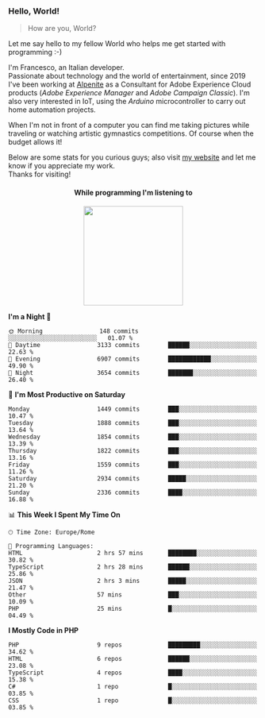 ### Hello, World!

> How are you, World?

Let me say hello to my fellow World who helps me get started with programming :-)

I'm Francesco, an Italian developer.  
Passionate about technology and the world of entertainment, since 2019 I've been working at [Alpenite](https://www.alpenite.com) as a Consultant for Adobe Experience Cloud products (*Adobe Experience Manager* and *Adobe Campaign Classic*). I'm also very interested in IoT, using the *Arduino* microcontroller to carry out home automation projects.

When I'm not in front of a computer you can find me taking pictures while traveling or watching artistic gymnastics competitions. Of course when the budget allows it!

Below are some stats for you curious guys; also visit [my website](https://www.francescorega.eu) and let me know if you appreciate my work.  
Thanks for visiting!

<div align="center">
  <h4>While programming I'm listening to</h4>
  <a href="https://apps.francescorega.eu/now-playing/11147232609" target="_blank"><img src="https://apps.francescorega.eu/now-playing/11147232609" width="200"></a>
</div>

<!--START_SECTION:waka-->
**I'm a Night 🦉** 

```text
🌞 Morning                148 commits         ░░░░░░░░░░░░░░░░░░░░░░░░░   01.07 % 
🌆 Daytime                3133 commits        ██████░░░░░░░░░░░░░░░░░░░   22.63 % 
🌃 Evening                6907 commits        ████████████░░░░░░░░░░░░░   49.90 % 
🌙 Night                  3654 commits        ███████░░░░░░░░░░░░░░░░░░   26.40 % 
```
📅 **I'm Most Productive on Saturday** 

```text
Monday                   1449 commits        ███░░░░░░░░░░░░░░░░░░░░░░   10.47 % 
Tuesday                  1888 commits        ███░░░░░░░░░░░░░░░░░░░░░░   13.64 % 
Wednesday                1854 commits        ███░░░░░░░░░░░░░░░░░░░░░░   13.39 % 
Thursday                 1822 commits        ███░░░░░░░░░░░░░░░░░░░░░░   13.16 % 
Friday                   1559 commits        ███░░░░░░░░░░░░░░░░░░░░░░   11.26 % 
Saturday                 2934 commits        █████░░░░░░░░░░░░░░░░░░░░   21.20 % 
Sunday                   2336 commits        ████░░░░░░░░░░░░░░░░░░░░░   16.88 % 
```


📊 **This Week I Spent My Time On** 

```text
🕑︎ Time Zone: Europe/Rome

💬 Programming Languages: 
HTML                     2 hrs 57 mins       ████████░░░░░░░░░░░░░░░░░   30.82 % 
TypeScript               2 hrs 28 mins       ██████░░░░░░░░░░░░░░░░░░░   25.86 % 
JSON                     2 hrs 3 mins        █████░░░░░░░░░░░░░░░░░░░░   21.47 % 
Other                    57 mins             ███░░░░░░░░░░░░░░░░░░░░░░   10.09 % 
PHP                      25 mins             █░░░░░░░░░░░░░░░░░░░░░░░░   04.49 % 
```

**I Mostly Code in PHP** 

```text
PHP                      9 repos             █████████░░░░░░░░░░░░░░░░   34.62 % 
HTML                     6 repos             ██████░░░░░░░░░░░░░░░░░░░   23.08 % 
TypeScript               4 repos             ████░░░░░░░░░░░░░░░░░░░░░   15.38 % 
C#                       1 repo              █░░░░░░░░░░░░░░░░░░░░░░░░   03.85 % 
CSS                      1 repo              █░░░░░░░░░░░░░░░░░░░░░░░░   03.85 % 
```




<!--END_SECTION:waka-->
